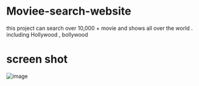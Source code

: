 # Moviee-search-website
this project can search over 10,000 +  movie and shows all over the world . including Hollywood , bollywood
# screen shot
![image](https://user-images.githubusercontent.com/37826183/115023618-aac59000-9edc-11eb-832c-f1344eb7979d.png)

